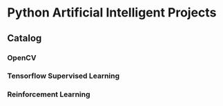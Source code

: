 # Python Artificial Intelligent Projects
## Catalog
### OpenCV
### Tensorflow Supervised Learning
### Reinforcement Learning
